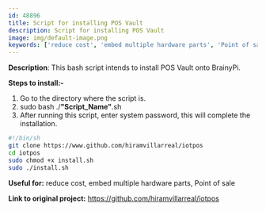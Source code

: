 ```yaml
---
id: 48896
title: Script for installing POS Vault
description: Script for installing POS Vault
image: img/default-image.png
keywords: ['reduce cost', 'embed multiple hardware parts', 'Point of sale']
---
```



**Description**: This bash script intends to install POS Vault onto BrainyPi.

**Steps to install:-**

1.  Go to the directory where the script is.
2.  sudo bash ./**"Script_Name"**.sh
3. After running this script, enter system password, this will complete the installation.
```bash
#!/bin/sh
git clone https://www.github.com/hiramvillarreal/iotpos
cd iotpos
sudo chmod +x install.sh
sudo ./install.sh
```
**Useful for:** reduce cost, embed multiple hardware parts, Point of sale 

**Link to original project:** https://github.com/hiramvillarreal/iotpos
